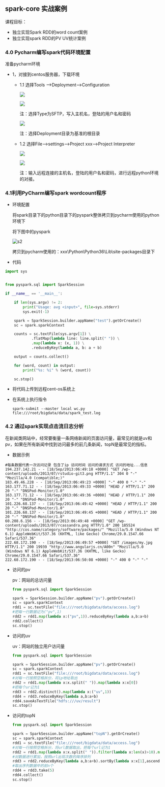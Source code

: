 ## spark-core 实战案例

课程目标：

- 独立实现Spark RDD的word count案例
- 独立实现spark RDD的PV UV统计案例

### 4.0 Pycharm编写spark代码环境配置

准备pycharm环境

- 1，对接到centos服务器，下载环境

  - 1.1 选择Tools -->Deployment-->Configuration

    ![](img/env1.png)

    ![](img/env2.png)

    注：选择Type为SFTP，写入主机名，登陆的用户名和密码

    ![](img/env3.png)

    注：选择Deployment目录为基准的根目录

  - 1.2 选择File-->settings-->Project xxx-->Project Interpreter

    ![](img/env4.png)

    ![](img/env5.png)

    注：输入远程连接的主机名，登陆的用户名和密码，进行远程python环境的对接。

### 4.1利用PyCharm编写spark wordcount程序

- 环境配置

  将spark目录下的python目录下的pyspark整体拷贝到pycharm使用的python环境下

  将下图中的pyspark

  ![s2](img/s2.png)

  拷贝到pycharm使用的：xxx\Python\Python36\Lib\site-packages目录下

- 代码

```python
import sys


from pyspark.sql import SparkSession

if __name__ == '__main__':

    if len(sys.argv) != 2:
        print("Usage: avg <input>", file=sys.stderr)
        sys.exit(-1)

    spark = SparkSession.builder.appName("test").getOrCreate()
	sc = spark.sparkContext

    counts = sc.textFile(sys.argv[1]) \
            .flatMap(lambda line: line.split(" ")) \
            .map(lambda x: (x, 1)) \
            .reduceByKey(lambda a, b: a + b)

    output = counts.collect()

    for (word, count) in output:
    	print("%s: %i" % (word, count))

    sc.stop()
```

- 将代码上传到远程cent-os系统上

- 在系统上执行指令

  `spark-submit --master local wc.py file:///root/bigdata/data/spark_test.log`

### 4.2 通过spark实现点击流日志分析

在新闻类网站中，经常要衡量一条网络新闻的页面访问量，最常见的就是uv和pv，如果在所有新闻中找到访问最多的前几条新闻，topN是最常见的指标。

- 数据示例

```shell
#每条数据代表一次访问记录 包含了ip 访问时间 访问的请求方式 访问的地址...信息
194.237.142.21 - - [18/Sep/2013:06:49:18 +0000] "GET /wp-content/uploads/2013/07/rstudio-git3.png HTTP/1.1" 304 0 "-" "Mozilla/4.0 (compatible;)"
183.49.46.228 - - [18/Sep/2013:06:49:23 +0000] "-" 400 0 "-" "-"
163.177.71.12 - - [18/Sep/2013:06:49:33 +0000] "HEAD / HTTP/1.1" 200 20 "-" "DNSPod-Monitor/1.0"
163.177.71.12 - - [18/Sep/2013:06:49:36 +0000] "HEAD / HTTP/1.1" 200 20 "-" "DNSPod-Monitor/1.0"
101.226.68.137 - - [18/Sep/2013:06:49:42 +0000] "HEAD / HTTP/1.1" 200 20 "-" "DNSPod-Monitor/1.0"
101.226.68.137 - - [18/Sep/2013:06:49:45 +0000] "HEAD / HTTP/1.1" 200 20 "-" "DNSPod-Monitor/1.0"
60.208.6.156 - - [18/Sep/2013:06:49:48 +0000] "GET /wp-content/uploads/2013/07/rcassandra.png HTTP/1.0" 200 185524 "http://cos.name/category/software/packages/" "Mozilla/5.0 (Windows NT 6.1) AppleWebKit/537.36 (KHTML, like Gecko) Chrome/29.0.1547.66 Safari/537.36"
222.68.172.190 - - [18/Sep/2013:06:49:57 +0000] "GET /images/my.jpg HTTP/1.1" 200 19939 "http://www.angularjs.cn/A00n" "Mozilla/5.0 (Windows NT 6.1) AppleWebKit/537.36 (KHTML, like Gecko) Chrome/29.0.1547.66 Safari/537.36"
222.68.172.190 - - [18/Sep/2013:06:50:08 +0000] "-" 400 0 "-" "-"
```

- 访问的pv

  pv：网站的总访问量

  ```python
  from pyspark.sql import SparkSession
  
  spark = SparkSession.builder.appName("pv").getOrCreate()
  sc = spark.sparkContext
  rdd1 = sc.textFile("file:///root/bigdata/data/access.log")
  #把每一行数据记为("pv",1)
  rdd2 = rdd1.map(lambda x:("pv",1)).reduceByKey(lambda a,b:a+b)
  rdd2.collect()
  sc.stop()
  ```

- 访问的uv

  uv：网站的独立用户访问量

  ```python
  from pyspark.sql import SparkSession
  
  spark = SparkSession.builder.appName("pv").getOrCreate()
  sc = spark.sparkContext
  rdd1 = sc.textFile("file:///root/bigdata/data/access.log")
  #对每一行按照空格拆分，将ip地址取出
  rdd2 = rdd1.map(lambda x:x.split(" ")).map(lambda x:x[0])
  #把每个ur记为1
  rdd3 = rdd2.distinct().map(lambda x:("uv",1))
  rdd4 = rdd3.reduceByKey(lambda a,b:a+b)
  rdd4.saveAsTextFile("hdfs:///uv/result")
  sc.stop()
  ```

- 访问的topN

  ```python
  from pyspark.sql import SparkSession
  
  spark = SparkSession.builder.appName("topN").getOrCreate()
  sc = spark.sparkContext
  rdd1 = sc.textFile("file:///root/bigdata/data/access.log")
  #对每一行按照空格拆分，将url数据取出，把每个url记为1
  rdd2 = rdd1.map(lambda x:x.split(" ")).filter(lambda x:len(x)>10).map(lambda x:(x[10],1))
  #对数据进行累加，按照url出现次数的降序排列
  rdd3 = rdd2.reduceByKey(lambda a,b:a+b).sortBy(lambda x:x[1],ascending=False)
  #取出序列数据中的前n个
  rdd4 = rdd3.take(5)
  rdd4.collect()
  sc.stop()
  ```

